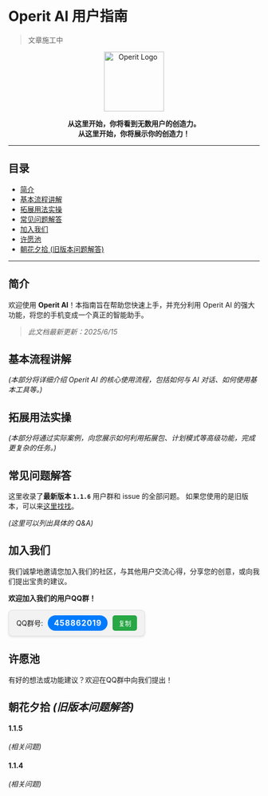 # Operit AI 用户指南
>文章施工中
<p align="center">
  <img src="../app/src/main/res/playstore-icon.png" width="120" height="120" alt="Operit Logo">
</p>
<p align="center">
  <strong>从这里开始，你将看到无数用户的创造力。</strong><br>
  <strong>从这里开始，你将展示你的创造力！</strong>
</p>

---

## 目录

- [简介](#简介)
- [基本流程讲解](#基本流程讲解)
- [拓展用法实操](#拓展用法实操)
- [常见问题解答](#常见问题解答)
- [加入我们](#加入我们)
- [许愿池](#许愿池)
- [朝花夕拾 (旧版本问题解答)](#朝花夕拾-旧版本问题解答)

---

## 简介

欢迎使用 **Operit AI**！本指南旨在帮助您快速上手，并充分利用 Operit AI 的强大功能，将您的手机变成一个真正的智能助手。

>*此文档最新更新：2025/6/15*

<div STYLE="page-break-after: always;"></div>

## 基本流程讲解

*(本部分将详细介绍 Operit AI 的核心使用流程，包括如何与 AI 对话、如何使用基本工具等。)*

<div STYLE="page-break-after: always;"></div>

## 拓展用法实操

*(本部分将通过实际案例，向您展示如何利用拓展包、计划模式等高级功能，完成更复杂的任务。)*

<div STYLE="page-break-after: always;"></div>

## 常见问题解答

这里收录了**最新版本 `1.1.6`** 用户群和 issue 的全部问题。
如果您使用的是旧版本，可以来<a href="#朝花夕拾-旧版本问题解答">这里找找</a>。

*(这里可以列出具体的 Q&A)*

<div STYLE="page-break-after: always;"></div>

## 加入我们

我们诚挚地邀请您加入我们的社区，与其他用户交流心得，分享您的创意，或向我们提出宝贵的建议。

**欢迎加入我们的用户QQ群！**

<style>
  .qq-group-container {
    display: flex;
    align-items: center;
    gap: 10px;
    background-color: #f2f2f2;
    padding: 10px 15px;
    border-radius: 8px;
    border: 1px solid #e0e0e0;
    font-family: -apple-system, BlinkMacSystemFont, "Segoe UI", Roboto, "Helvetica Neue", Arial, sans-serif;
    width: fit-content;
    box-shadow: 0 2px 4px rgba(0,0,0,0.1);
    margin-top: 1em;
  }
  .qq-group-tag {
    background-color: #007bff;
    color: white;
    padding: 6px 12px;
    border-radius: 20px;
    font-size: 1.1em;
    font-weight: bold;
    letter-spacing: 1px;
  }
  .copy-btn {
    background-color: #28a745;
    color: white;
    border: none;
    padding: 6px 12px;
    border-radius: 5px;
    cursor: pointer;
    font-size: 0.9em;
    transition: background-color 0.3s;
  }
  .copy-btn:hover {
    background-color: #218838;
  }
</style>

<div class="qq-group-container">
  <span>QQ群号:</span>
  <span class="qq-group-tag">458862019</span>
  <button class="copy-btn" onclick="navigator.clipboard.writeText('458862019'); this.innerText='已复制!'; setTimeout(()=>this.innerText='复制', 2000)">复制</button>
</div>

<div STYLE="page-break-after: always;"></div>

## 许愿池

有好的想法或功能建议？欢迎在QQ群中向我们提出！

<div STYLE="page-break-after: always;"></div>

## 朝花夕拾 *(旧版本问题解答)*

#### 1.1.5
*(相关问题)*

#### 1.1.4
*(相关问题)*